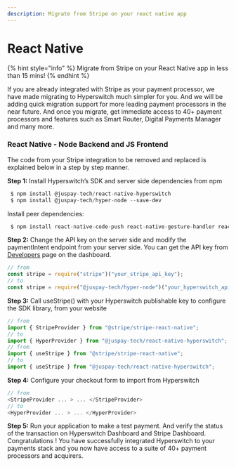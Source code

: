 ```yaml
---
description: Migrate from Stripe on your react native app
---
```


# React Native

{% hint style="info" %}
Migrate from Stripe on your React Native app in less than 15 mins!
{% endhint %}

If you are already integrated with Stripe as your payment processor, we have made migrating to Hyperswitch much simpler for you. And we will be adding quick migration support for more leading payment processors in the near future. And once you migrate, get immediate access to 40+ payment processors and features such as Smart Router, Digital Payments Manager and many more.

### React Native - Node Backend and JS Frontend

The code from your Stripe integration to be removed and replaced is explained below in a step by step manner.

**Step 1:** Install Hyperswitch’s SDK and server side dependencies from npm

```js
 $ npm install @juspay-tech/react-native-hyperswitch
 $ npm install @juspay-tech/hyper-node --save-dev
```

Install peer dependencies:

```js
 $ npm install react-native-code-push react-native-gesture-handler react-native-inappbrowser-reborn react-native-pager-view react-native-safe-area-context react-native-screens react-native-svg @sentry/react-native
```

**Step 2:** Change the API key on the server side and modify the paymentIntent endpoint from your server side. You can get the API key from [Developers](https://app.hyperswitch.io/developers) page on the dashboard.

```js
// from
const stripe = require("stripe")("your_stripe_api_key");
// to
const stripe = require("@juspay-tech/hyper-node")("your_hyperswitch_api_key");
```

**Step 3:** Call useStripe() with your Hyperswitch publishable key to configure the SDK library, from your website

```js
// from
import { StripeProvider } from "@stripe/stripe-react-native";
// to
import { HyperProvider } from "@juspay-tech/react-native-hyperswitch";
// from
import { useStripe } from "@stripe/stripe-react-native";
// to
import { useStripe } from "@juspay-tech/react-native-hyperswitch";
```

**Step 4:** Configure your checkout form to import from Hyperswitch

```js
// from
<StripeProvider ... > ... </StripeProvider>
// to
<HyperProvider ... > ... </HyperProvider>
```

**Step 5:** Run your application to make a test payment. And verify the status of the transaction on Hyperswitch Dashboard and Stripe Dashboard. Congratulations ! You have successfully integrated Hyperswitch to your payments stack and you now have access to a suite of 40+ payment processors and acquirers.
